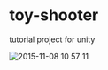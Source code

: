 # toy-shooter
tutorial project for unity

![2015-11-08 10 57 11](https://cloud.githubusercontent.com/assets/8756256/11018523/9f78161c-8607-11e5-9de3-0015114e8283.png)
